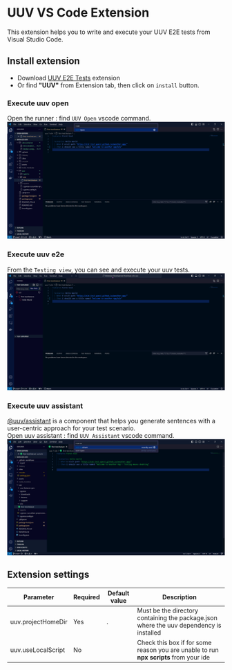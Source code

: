 # UUV VS Code Extension

This extension helps you to write and execute your UUV E2E tests from Visual Studio Code. 

## Install extension
- Download [UUV E2E Tests](https://marketplace.visualstudio.com/items?itemName=e2e-test-quest.uuv-vscode-extension) extension
- Or find **"UUV"** from Extension tab, then click on `install` button.

### Execute **uuv open**
Open the runner : find `UUV Open` vscode command.<br/>
![UUV Open](https://github.com/e2e-test-quest/uuv/raw/HEAD/packages/vscode-extension/docs/images/uuv-open.png)

### Execute **uuv e2e**
From the `Testing view`, you can see and execute your uuv tests.<br/>
![UUV E2E](https://github.com/e2e-test-quest/uuv/raw/HEAD/packages/vscode-extension/docs/images/uuv-e2e.png)

### Execute **uuv assistant**
[@uuv/assistant](https://e2e-test-quest.github.io/uuv/docs/tools/uuv-assistant) is a component that helps you generate sentences with a user-centric approach for your test scenario.<br/>
Open uuv assistant : find `UUV Assistant` vscode command.<br/>
![UUV Assistant](https://github.com/e2e-test-quest/uuv/raw/HEAD/packages//vscode-extension/docs/images/uuv-assistant.png)

## Extension settings

| Parameter             | Required | Default value | Description                                                                                |
|-----------------------|----------|---------------|--------------------------------------------------------------------------------------------|
| uuv.projectHomeDir    | Yes      | `.`           | Must be the directory containing the package.json where the uuv dependency is installed    |
| uuv.useLocalScript    | No       |               | Check this box if for some reason you are unable to run **npx scripts** from your ide      |
